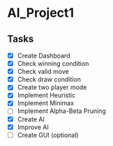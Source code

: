 # AI_Project1

## Tasks

- [x] Create Dashboard
- [x] Check winning condition
- [x] Check valid move
- [x] Check draw condition
- [x] Create two player mode
- [x] Implement Heuristic
- [x] Implement Minimax
- [ ] Implement Alpha-Beta Pruning
- [x] Create AI
- [x] Improve AI
- [ ] Create GUI (optional)
